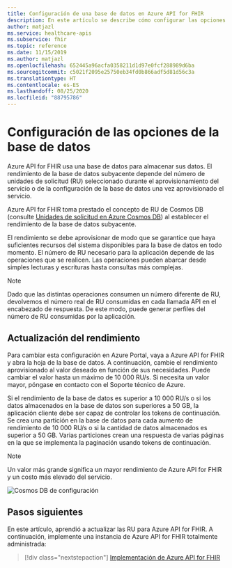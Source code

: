 ```yaml
---
title: Configuración de una base de datos en Azure API for FHIR
description: En este artículo se describe cómo configurar las opciones de la base de datos en Azure API for FHIR
author: matjazl
ms.service: healthcare-apis
ms.subservice: fhir
ms.topic: reference
ms.date: 11/15/2019
ms.author: matjazl
ms.openlocfilehash: 652445a96acfa0358211d1d97e0fcf288989d6ba
ms.sourcegitcommit: c5021f2095e25750eb34fd0b866adf5d81d56c3a
ms.translationtype: HT
ms.contentlocale: es-ES
ms.lasthandoff: 08/25/2020
ms.locfileid: "88795786"
---
```

# <a name="configure-database-settings"></a>Configuración de las opciones de la base de datos 

Azure API for FHIR usa una base de datos para almacenar sus datos. El rendimiento de la base de datos subyacente depende del número de unidades de solicitud (RU) seleccionado durante el aprovisionamiento del servicio o de la configuración de la base de datos una vez aprovisionado el servicio.

Azure API for FHIR toma prestado el concepto de RU de Cosmos DB (consulte [Unidades de solicitud en Azure Cosmos DB](https://docs.microsoft.com/azure/cosmos-db/request-units)) al establecer el rendimiento de la base de datos subyacente. 

El rendimiento se debe aprovisionar de modo que se garantice que haya suficientes recursos del sistema disponibles para la base de datos en todo momento. El número de RU necesario para la aplicación depende de las operaciones que se realicen. Las operaciones pueden abarcar desde simples lecturas y escrituras hasta consultas más complejas. 

> [!NOTE]
> Dado que las distintas operaciones consumen un número diferente de RU, devolvemos el número real de RU consumidas en cada llamada API en el encabezado de respuesta. De este modo, puede generar perfiles del número de RU consumidas por la aplicación.

## <a name="update-throughput"></a>Actualización del rendimiento

Para cambiar esta configuración en Azure Portal, vaya a Azure API for FHIR y abra la hoja de la base de datos. A continuación, cambie el rendimiento aprovisionado al valor deseado en función de sus necesidades. Puede cambiar el valor hasta un máximo de 10 000 RU/s. Si necesita un valor mayor, póngase en contacto con el Soporte técnico de Azure.

Si el rendimiento de la base de datos es superior a 10 000 RU/s o si los datos almacenados en la base de datos son superiores a 50 GB, la aplicación cliente debe ser capaz de controlar los tokens de continuación. Se crea una partición en la base de datos para cada aumento de rendimiento de 10 000 RU/s o si la cantidad de datos almacenados es superior a 50 GB. Varias particiones crean una respuesta de varias páginas en la que se implementa la paginación usando tokens de continuación.

> [!NOTE] 
> Un valor más grande significa un mayor rendimiento de Azure API for FHIR y un costo más elevado del servicio.

![Cosmos DB de configuración](media/database/database-settings.png)

## <a name="next-steps"></a>Pasos siguientes

En este artículo, aprendió a actualizar las RU para Azure API for FHIR. A continuación, implemente una instancia de Azure API for FHIR totalmente administrada:
 
>[!div class="nextstepaction"]
>[Implementación de Azure API for FHIR](fhir-paas-portal-quickstart.md)
